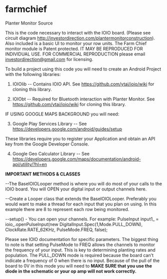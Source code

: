 # farmchief
Planter Monitor Source

This is the code necessary to interact with the IOIO
board. (Please see circuit diagram http://investordirection.com/plantermonitorconstruction). Also included is a basic UI to monitor your row units. The Farm Chief monitor module is Patent protected. IT MAY BE REPRODUCED FOR INDIVIDUAL USE. FOR COMMERCIAL REPRODUCTION please email investordirection@gmail.com for licensing. 

To build a project using this code you will need to create an Android Project with the following libraries:

1) IOIOlib -- Contains IOIO API. See https://github.com/ytai/ioio/wiki for cloning this library.

2) IOIObt  -- Required for Bluetooth interaction with Planter Monitor. See https://github.com/ytai/ioio/wiki for cloning this library.

IF USING GOOGLE MAPS BACKGROUND you will need:

3) Google Play Services Library -- See https://developers.google.com/android/guides/setup

These libraries require you to register your Application and obtain an API key from the Google Developer Console.

4) Google Geo Calculator Library -- See https://developers.google.com/maps/documentation/android-api/utility/?hl=en

**IMPORTANT METHODS & CLASSES**

--The BaseIOIOLooper method is where you will do most of your calls to the IOIO board. You will OPEN your digital input or output channels here.

--Create a Looper class that extends the BaseIOIOLooper. Preferably you would want to make a thread for each input that you plan on using. In this example there are 8 to represent each row being monitored.

--setup() - You can open your channels. For example: 
PulseInput input1_ = ioio_.openPulseInput(new DigitalInput.Spec(1,Mode.PULL_DOWN), ClockRate.RATE_62KHz,  PulseMode.FREQ, false);

Please see IOIO documentation for specific parameters. The biggest thing to note is that setting PulseMode to FREQ allows the channels to monitor the frequency of your input. This is key to determining planting rates and population. The PULL_DOWN mode is required because the board can't indicate a frequency of 0 when there is no input. Because of the pull of the board to 0V in this mode you will need to **MAKE SURE that you use the diode in the schematic or your op amp will not work correctly.**

